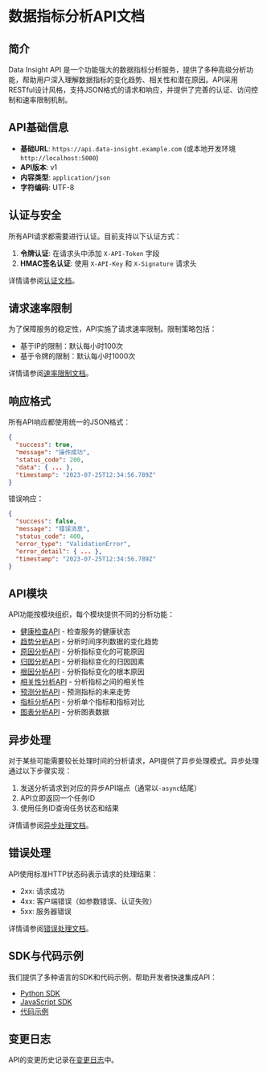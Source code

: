 # 数据指标分析API文档

## 简介

Data Insight API 是一个功能强大的数据指标分析服务，提供了多种高级分析功能，帮助用户深入理解数据指标的变化趋势、相关性和潜在原因。API采用RESTful设计风格，支持JSON格式的请求和响应，并提供了完善的认证、访问控制和速率限制机制。

## API基础信息

- **基础URL**: `https://api.data-insight.example.com` (或本地开发环境 `http://localhost:5000`)
- **API版本**: v1
- **内容类型**: `application/json`
- **字符编码**: UTF-8

## 认证与安全

所有API请求都需要进行认证。目前支持以下认证方式：

1. **令牌认证**: 在请求头中添加 `X-API-Token` 字段
2. **HMAC签名认证**: 使用 `X-API-Key` 和 `X-Signature` 请求头

详情请参阅[认证文档](./auth.md)。

## 请求速率限制

为了保障服务的稳定性，API实施了请求速率限制。限制策略包括：

- 基于IP的限制：默认每小时100次
- 基于令牌的限制：默认每小时1000次

详情请参阅[速率限制文档](./rate-limit.md)。

## 响应格式

所有API响应都使用统一的JSON格式：

```json
{
  "success": true,
  "message": "操作成功",
  "status_code": 200,
  "data": { ... },
  "timestamp": "2023-07-25T12:34:56.789Z"
}
```

错误响应：

```json
{
  "success": false,
  "message": "错误消息",
  "status_code": 400,
  "error_type": "ValidationError",
  "error_detail": { ... },
  "timestamp": "2023-07-25T12:34:56.789Z"
}
```

## API模块

API功能按模块组织，每个模块提供不同的分析功能：

- [健康检查API](./health.md) - 检查服务的健康状态
- [趋势分析API](./trend.md) - 分析时间序列数据的变化趋势
- [原因分析API](./reason.md) - 分析指标变化的可能原因
- [归因分析API](./attribution.md) - 分析指标变化的归因因素
- [根因分析API](./root-cause.md) - 分析指标变化的根本原因
- [相关性分析API](./correlation.md) - 分析指标之间的相关性
- [预测分析API](./prediction.md) - 预测指标的未来走势
- [指标分析API](./metric.md) - 分析单个指标和指标对比
- [图表分析API](./chart.md) - 分析图表数据

## 异步处理

对于某些可能需要较长处理时间的分析请求，API提供了异步处理模式。异步处理通过以下步骤实现：

1. 发送分析请求到对应的异步API端点（通常以`-async`结尾）
2. API立即返回一个任务ID
3. 使用任务ID查询任务状态和结果

详情请参阅[异步处理文档](./async.md)。

## 错误处理

API使用标准HTTP状态码表示请求的处理结果：

- 2xx: 请求成功
- 4xx: 客户端错误（如参数错误、认证失败）
- 5xx: 服务器错误

详情请参阅[错误处理文档](./errors.md)。

## SDK与代码示例

我们提供了多种语言的SDK和代码示例，帮助开发者快速集成API：

- [Python SDK](../sdk/python.md)
- [JavaScript SDK](../sdk/javascript.md)
- [代码示例](../examples/index.md)

## 变更日志

API的变更历史记录在[变更日志](./changelog.md)中。 